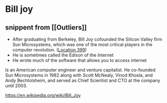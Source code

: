# Bill joy


## snippent from [[Outliers]]

- After graduating from Berkeley,  Bill Joy cofounded the Silicon Valley firm Sun Microsystems, which was one of the most critical players in the computer revolution. ([Location 399](https://readwise.io/to_kindle?action=open&asin=B001ANYDAO&location=399))
- He is sometimes called the Edison of the Internet
- He wrote much of the software that allows you to access internet

Is an American computer engineer and venture capitalist. He co-founded Sun Microsystems in 1982 along with Scott McNealy, Vinod Khosla, and Andy Bechtolsheim, and served as Chief Scientist and CTO at the company until 2003.


https://en.wikipedia.org/wiki/Bill_Joy
